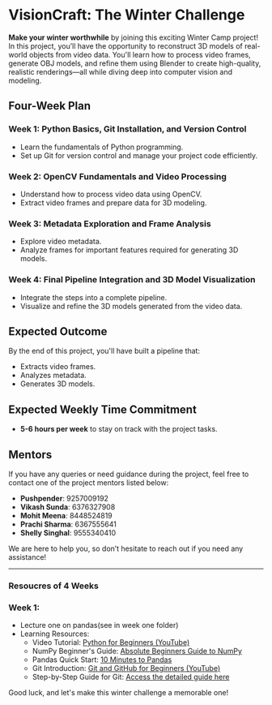 # VisionCraft: The Winter Challenge

**Make your winter worthwhile** by joining this exciting Winter Camp project! In this project, you’ll have the opportunity to reconstruct 3D models of real-world objects from video data. You'll learn how to process video frames, generate OBJ models, and refine them using Blender to create high-quality, realistic renderings—all while diving deep into computer vision and modeling.

## Four-Week Plan

### Week 1: Python Basics, Git Installation, and Version Control
- Learn the fundamentals of Python programming.
- Set up Git for version control and manage your project code efficiently.

### Week 2: OpenCV Fundamentals and Video Processing
- Understand how to process video data using OpenCV.
- Extract video frames and prepare data for 3D modeling.

### Week 3: Metadata Exploration and Frame Analysis
- Explore video metadata.
- Analyze frames for important features required for generating 3D models.

### Week 4: Final Pipeline Integration and 3D Model Visualization
- Integrate the steps into a complete pipeline.
- Visualize and refine the 3D models generated from the video data.

## Expected Outcome

By the end of this project, you'll have built a pipeline that:
- Extracts video frames.
- Analyzes metadata.
- Generates 3D models.

## Expected Weekly Time Commitment

- **5-6 hours per week** to stay on track with the project tasks.

## Mentors

If you have any queries or need guidance during the project, feel free to contact one of the project mentors listed below:

- **Pushpender**: 9257009192
- **Vikash Sunda**: 6376327908
- **Mohit Meena**: 8448524819
- **Prachi Sharma**: 6367555641
- **Shelly Singhal**: 9555340410

We are here to help you, so don’t hesitate to reach out if you need any assistance!

---
### Resoucres of 4 Weeks
### Week 1: 
  - Lecture one on pandas(see in week one folder)
  - Learning Resources:
      - Video Tutorial: [Python for Beginners (YouTube)](https://youtu.be/rfscVS0vtbw?feature=shared)
      - NumPy Beginner's Guide: [Absolute Beginners Guide to NumPy](https://numpy.org/doc/stable/user/absolute_beginners.html)
      - Pandas Quick Start: [10 Minutes to Pandas](https://pandas.pydata.org/docs/user_guide/10min.html)
      - Git Introduction: [Git and GitHub for Beginners (YouTube)](https://youtu.be/ufKRYe8ZPaw?si=a4SBTrihYvqtEP9c)
      - Step-by-Step Guide for Git: [Access the detailed guide here](https://docs.google.com/document/d/1sjPg7S7KgbMxyA8JhXw5k92zJoDDBR6DcJh6Ezw1fbw/edit?usp=sharing)


Good luck, and let's make this winter challenge a memorable one!
